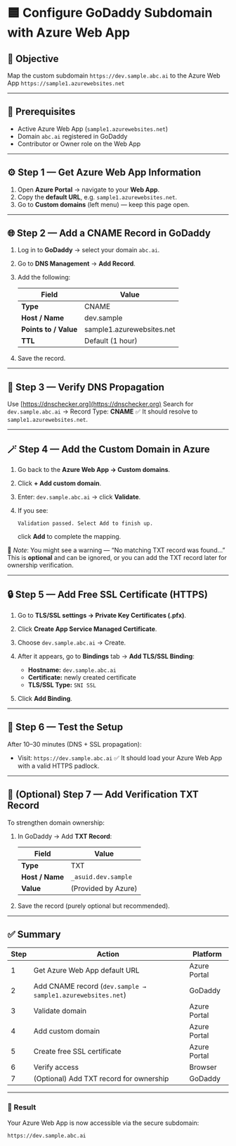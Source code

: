 # 🟦 Configure GoDaddy Subdomain with Azure Web App

## 🎯 Objective

Map the custom subdomain
`https://dev.sample.abc.ai`
to the Azure Web App
`https://sample1.azurewebsites.net`

---

## 🧩 Prerequisites

* Active Azure Web App (`sample1.azurewebsites.net`)
* Domain `abc.ai` registered in GoDaddy
* Contributor or Owner role on the Web App

---

## ⚙️ Step 1 — Get Azure Web App Information

1. Open **Azure Portal** → navigate to your **Web App**.
2. Copy the **default URL**, e.g. `sample1.azurewebsites.net`.
3. Go to **Custom domains** (left menu) — keep this page open.

---

## 🌐 Step 2 — Add a CNAME Record in GoDaddy

1. Log in to **GoDaddy** → select your domain `abc.ai`.

2. Go to **DNS Management** → **Add Record**.

3. Add the following:

   | Field                 | Value                     |
   | --------------------- | ------------------------- |
   | **Type**              | CNAME                     |
   | **Host / Name**       | dev.sample                |
   | **Points to / Value** | sample1.azurewebsites.net |
   | **TTL**               | Default (1 hour)          |

4. Save the record.

---

## 🧾 Step 3 — Verify DNS Propagation

Use [https://dnschecker.org](https://dnschecker.org)
Search for `dev.sample.abc.ai` → Record Type: **CNAME**
✅ It should resolve to `sample1.azurewebsites.net`.

---

## 🪄 Step 4 — Add the Custom Domain in Azure

1. Go back to the **Azure Web App → Custom domains**.
2. Click **+ Add custom domain**.
3. Enter: `dev.sample.abc.ai` → click **Validate**.
4. If you see:

   ```
   Validation passed. Select Add to finish up.
   ```

   click **Add** to complete the mapping.

📘 *Note*:
You might see a warning —
“No matching TXT record was found…”
This is **optional** and can be ignored, or you can add the TXT record later for ownership verification.

---

## 🔒 Step 5 — Add Free SSL Certificate (HTTPS)

1. Go to **TLS/SSL settings → Private Key Certificates (.pfx)**.
2. Click **Create App Service Managed Certificate**.
3. Choose `dev.sample.abc.ai` → Create.
4. After it appears, go to **Bindings** tab → **Add TLS/SSL Binding**:

   * **Hostname:** `dev.sample.abc.ai`
   * **Certificate:** newly created certificate
   * **TLS/SSL Type:** `SNI SSL`
5. Click **Add Binding**.

---

## 🧪 Step 6 — Test the Setup

After 10–30 minutes (DNS + SSL propagation):

* Visit: `https://dev.sample.abc.ai`
  ✅ It should load your Azure Web App with a valid HTTPS padlock.

---

## 🧰 (Optional) Step 7 — Add Verification TXT Record

To strengthen domain ownership:

1. In GoDaddy → Add **TXT Record**:

   | Field           | Value               |
   | --------------- | ------------------- |
   | **Type**        | TXT                 |
   | **Host / Name** | `_asuid.dev.sample` |
   | **Value**       | (Provided by Azure) |

2. Save the record (purely optional but recommended).

---

## ✅ Summary

| Step | Action                                                      | Platform     |
| ---- | ----------------------------------------------------------- | ------------ |
| 1    | Get Azure Web App default URL                               | Azure Portal |
| 2    | Add CNAME record (`dev.sample → sample1.azurewebsites.net`) | GoDaddy      |
| 3    | Validate domain                                             | Azure Portal |
| 4    | Add custom domain                                           | Azure Portal |
| 5    | Create free SSL certificate                                 | Azure Portal |
| 6    | Verify access                                               | Browser      |
| 7    | (Optional) Add TXT record for ownership                     | GoDaddy      |

---

### 🏁 Result

Your Azure Web App is now accessible via the secure subdomain:

```
https://dev.sample.abc.ai
```
